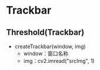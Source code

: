 Trackbar
==============================================
Threshold(Trackbar)
----------------------------------------------
* createTrackbar(window, img)
  * window：窗口名称
  * img：cv2.imread("srcImg", 1)
